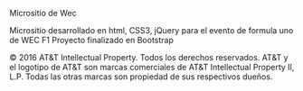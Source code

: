 Micrositio de Wec

Micrositio desarrollado en html, CSS3, jQuery
para el evento de formula uno de WEC F1 
Proyecto finalizado en Bootstrap

© 2016 AT&T Intellectual Property. Todos los derechos reservados. AT&T y el logotipo de AT&T son marcas comerciales de AT&T Intellectual Property II, L.P. Todas las otras marcas son propiedad de sus respectivos dueños.
